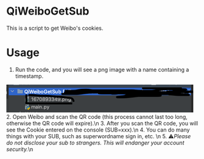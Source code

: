 # QiWeiboGetSub
This is a script to get Weibo's cookies.
# Usage
1. Run the code, and you will see a png image with a name containing a timestamp.
<img src="image1.png"/>
2. Open Weibo and scan the QR code (this process cannot last too long, otherwise the QR code will expire).\n
3. After you scan the QR code, you will see the Cookie entered on the console (SUB=xxx).\n
4. You can do many things with your SUB, such as superwordname sign in, etc. \n
5. ⚠️<i>Please do not disclose your sub to strangers. This will endanger your account security.</i>\n
